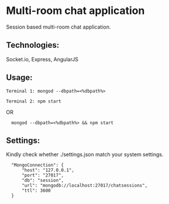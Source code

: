 # Multi-room chat application
  Session based multi-room chat application. 
  
## Technologies: 
  Socket.io, Express, AngularJS
  
## Usage:
  ```
  Terminal 1: mongod --dbpath=<%dbpath%>
  
  Terminal 2: npm start
  ```
  
  OR
  
  ```
    mongod --dbpath=<%dbpath%> && npm start
  ```
  
## Settings:

  Kindly check whether ./settings.json match your system settings.
  
  ```
    "MongoConnection": {
        "host": "127.0.0.1",
        "port": "27017",
        "db": "session",
        "url": "mongodb://localhost:27017/chatsessions",
        "ttl": 3600
    }
  ```  
